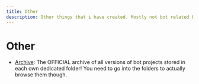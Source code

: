 ```yaml
---
title: Other
description: Other things that i have created. Mostly not bot related but other stuff.
---
```


# Other

* [Archive](https://github.com/dodoGames-s-Studios/archive): The OFFICIAL archive of all versions of bot projects stored in each own dedicated folder! You need to go into the folders to actually browse them though.
